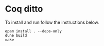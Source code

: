 # Coq ditto

To install and run follow the instructions below:
```shell
opam install . --deps-only
dune build
make
```
